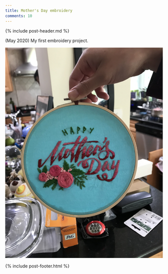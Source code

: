 ```yaml
---
title: Mother's Day embroidery
comments: 10
---
```


{% include post-header.md %}

(May 2020) My first embroidery project. 

<img src="media/4AD85966-B157-4B66-914A-E6A2247D2537.jpeg" style="max-width: 100%" />

{% include post-footer.html %}

